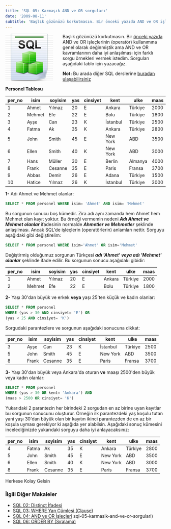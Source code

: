 ```yaml
---
title: 'SQL 05: Karmaşık AND ve OR sorguları'
date: '2009-08-11'
subtitle: 'Başlık gözünüzü korkutmasın. Bir önceki yazıda AND ve OR işleçlerinin (operatör) kullanımına genel olarak değinmiştik ama AND ve OR kavramlarının daha iyi anlaşılması için farklı sorgu örnekleri vermek istedim. Sorguları aşağıdaki tablo için yazacağız'
---
```


<img align="left" style="margin-right: 30px;margin-bottom: 0px;"  src="img/blog/Schema-SQL1.jpg">

Başlık gözünüzü korkutmasın. Bir [önceki yazıda](/sql-04-and-ve-or-islecleri) AND ve OR işleçlerinin (operatör) kullanımına genel olarak değinmiştik ama AND ve OR kavramlarının daha iyi anlaşılması için farklı sorgu örnekleri vermek istedim. Sorguları aşağıdaki tablo için yazacağız. 

 **Not:** Bu arada diğer SQL derslerine [buradan ulaşabilirsiniz](/sql-dersleri)
 
 **Personel Tablosu**

| per_no | isim | soyisim | yas | cinsiyet | kent | ulke | maas |
| --- | --- | --- | --- | --- | --- | --- | --- |
| 1   | Ahmet | Yılmaz | 20  | E   | Ankara | Türkiye | 2000 |
| 2   | Mehmet | Efe | 22  | E   | Bolu | Türkiye | 1800 |
| 3   | Ayşe | Can | 23  | K   | İstanbul | Türkiye | 2500 |
| 4   | Fatma | Ak  | 35  | K   | Ankara | Türkiye | 2800 |
| 5   | John | Smith | 45  | E   | New York | ABD | 3500 |
| 6   | Ellen | Smith | 40  | K   | New York | ABD | 3000 |
| 7   | Hans | Müller | 30  | E   | Berlin | Almanya | 4000 |
| 8   | Frank | Cesanne | 35  | E   | Paris | Fransa | 3700 |
| 9   | Abbas | Demir | 26  | E   | Adana | Türkiye | 1500 |
| 10  | Hatice | Yılmaz | 26  | K   | İstanbul | Türkiye | 3000 |

**1-** Adı Ahmet ve Mehmet olanlar:

```sql
SELECT * FROM personel WHERE isim= 'Ahmet' AND isim= 'Mehmet'
```

Bu sorgunun sonucu boş kümedir. Zira adı aynı zamanda hem Ahmet hem Mehmet olan kayıt yoktur. Bu örneği vermemin nedeni **_Adı Ahmet ve Mehmet olanlar_** ifadesinin normalde **_Ahmetler ve Mehmetler_** şeklinde anlaşılması. Ancak SQL'de işleçlerin (operatörlerin) anlamları nettir. Sorguyu aşağıdaki gibi değiştirelim:

```sql
SELECT * FROM personel WHERE isim='Ahmet' OR isim='Mehmet'
```

Değiştirmiş olduğumuz sorgunun Türkçesi **_adı 'Ahmet' veya adı 'Mehmet' olanlar_** şeklinde ifade edilir. Bu sorgunun sonucu aşağıdaki gibidir:  

| per_no | isim | soyisim | yas | cinsiyet | kent | ulke | maas |
| --- | --- | --- | --- | --- | --- | --- | --- |
| 1   | Ahmet | Yılmaz | 20  | E   | Ankara | Türkiye | 2000 |
| 2   | Mehmet | Efe | 22  | E   | Bolu | Türkiye | 1800 |

**2-** Yaşı 30'dan büyük ve erkek **veya** yaşı 25'ten küçük ve kadın olanlar:

```sql
SELECT * FROM personel 
WHERE (yas > 30 AND cinsiyet= 'E') OR 
(yas < 25 AND cinsiyet= 'K')
```

Sorgudaki parantezlere ve sorgunun aşağıdaki sonucuna dikkat:

| per_no | isim | soyisim | yas | cinsiyet | kent | ulke | maas |
| --- | --- | --- | --- | --- | --- | --- | --- |
| 3   | Ayşe | Can | 23  | K   | İstanbul | Türkiye | 2500 |
| 5   | John | Smith | 45  | E   | New York | ABD | 3500 |
| 8   | Frank | Cesanne | 35  | E   | Paris | Fransa | 3700 |

**3-** Yaşı 30'dan büyük veya Ankara'da oturan **ve** maaşı 2500'den büyük veya kadın olanlar:

```sql
SELECT * FROM personel 
WHERE (yas > 30 OR kent= 'Ankara') AND 
(maas > 2500 OR cinsiyet= 'K')
```

Yukarıdaki 2 parantezin her birindeki 2 sorgudan en az birine uyan kayıtlar bu sorgunun sonucunu oluşturur. Örneğin ilk parantezdeki yaş koşulu tutan yani yaşı 30'dan büyük olan bir kayıtın ikinci parantezden de en az bir koşula uyması gerekiyor ki aşağıda yer alabilsin. Aşağıdaki sonuç kümesini incelediğinizde yukarıdaki sorguyu daha iyi anlayacaksınız:

| per_no | isim | soyisim | yas | cinsiyet | kent | ulke | maas |
| --- | --- | --- | --- | --- | --- | --- | --- |
| 4   | Fatma | Ak  | 35  | K   | Ankara | Türkiye | 2800 |
| 5   | John | Smith | 45  | E   | New York | ABD | 3500 |
| 6   | Ellen | Smith | 40  | K   | New York | ABD | 3000 |
| 8   | Frank | Cesanne | 35  | E   | Paris | Fransa | 3700 |

Herkese Kolay Gelsin

### İlgili Diğer Makaleler


- [SQL 02: Distinct İfadesi](/sql-distinct-ifadesi)
- [SQL 03: WHERE Yan Cümlesi (Clause)](/sql-where-clause)
- [SQL 04: AND ve OR İşleçleri](/sql-04-and-ve-or-islecleri)
sql-05-karmasik-and-ve-or-sorgulari)
- [SQL 06: ORDER BY (Sıralama)](/sql-06-order-by-siralama)